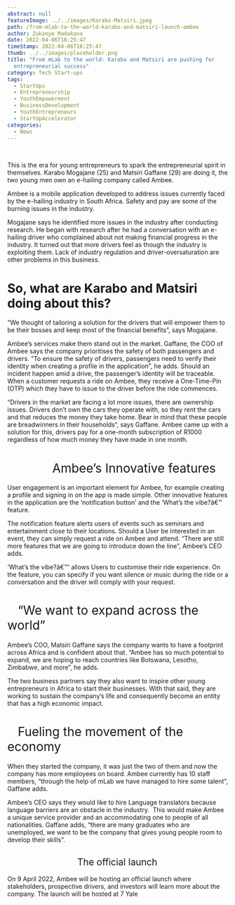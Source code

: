 ```yaml
---
abstract: null
featureImage: ../../images/Karabo-Matsiri.jpeg
path: /from-mlab-to-the-world-karabo-and-matsiri-launch-ambee
author: Zukanye Madakana
date: 2022-04-06T16:25:47
timeStamp: 2022-04-06T16:25:47
thumb: ../../images/placeholder.png
title: "From mLab to the world: Karabo and Matsiri are pushing for
  entrepreneurial success"
category: Tech Start-ups
tags:
  - StartUps
  - Entrepreneurship
  - YouthEmpowerment
  - BusinessDevelopment
  - YouthEntrepreneurs
  - StartUpAccelerator
categories:
  - News
---
```


<p>&nbsp;</p>
<p style="text-align: left;"><span style="font-weight: 400;">This is the era for young entrepreneurs to spark the entrepreneurial spirit in themselves. Karabo Mogajane (25) and Matsiri Gaffane (29) are doing it, the two young men own an e-hailing company called Ambee. </span></p>
<p style="text-align: left;"><span style="font-weight: 400;">Ambee is a mobile application developed to address issues currently faced by the e-hailing industry in South Africa. Safety and pay are some of the burning issues in the industry.</span></p>
<p style="text-align: left;"><span style="font-weight: 400;">Mogajane says he identified more issues in the industry after conducting research. He began with research after he had a conversation with an e-hailing driver who complained about not making financial progress in the industry. It turned out that more drivers feel as though the industry is exploiting them. Lack of industry regulation and driver-oversaturation are other problems in this business.</span></p>
<h1><strong>So, what are Karabo and Matsiri doing about this?</strong></h1>
<p style="text-align: left;"><span style="font-weight: 400;">&#8220;We thought of tailoring a solution for the drivers that will empower them to be their bosses and keep most of the financial benefits&#8221;, says Mogajane. </span></p>
<p style="text-align: left;"><span style="font-weight: 400;">Ambee&#8217;s services make them stand out in the market. Gaffane, the COO of Ambee says the company prioritises the safety of both passengers and drivers. &#8220;To ensure the safety of drivers, passengers need to verify their identity when creating a profile in the application&#8221;, he adds. Should an incident happen amid a drive, the passenger&#8217;s identity will be traceable. When a customer requests a ride on Ambee, they receive a One-Time-Pin (OTP) which they have to issue to the driver before the ride commences.</span></p>
<p style="text-align: left;"><span style="font-weight: 400;">&#8220;Drivers in the market are facing a lot more issues, there are ownership issues. Drivers don&#8217;t own the cars they operate with, so they rent the cars and that reduces the money they take home. Bear in mind that these people are breadwinners in their households&#8220;, says Gaffane. Ambee came up with a solution for this, drivers pay for a one-month subscription of R1000 regardless of how much money they have made in one month. </span></p>
<h1 style="text-align: left;"><span style="font-weight: 400;">             Ambee&#8217;s Innovative features</span></h1>
<p style="text-align: left;"><span style="font-weight: 400;">User engagement is an important element for Ambee, for example creating a profile and signing in on the app is made simple. Other innovative features in the application are the &#8216;notification button&#8217; and the &#8216;What&#8217;s the vibe?â€™ feature. </span></p>
<p style="text-align: left;"><span style="font-weight: 400;">The notification feature alerts users of events such as seminars and entertainment close to their locations. Should a User be interested in an event, they can simply request a ride on Ambee and attend. &#8220;There are still more features that we are going to introduce down the line&#8221;, Ambee&#8217;s CEO adds. </span></p>
<p style="text-align: left;"><span style="font-weight: 400;">&#8216;What&#8217;s the vibe?â€™&#8217; allows Users to customise their ride experience. On the feature, you can specify if you want silence or music during the ride or a conversation and the driver will comply with your request. </span></p>
<h1 style="text-align: left;"><span style="font-weight: 400;">   &#8220;We want to expand across the world&#8221;</span></h1>
<p style="text-align: left;"><span style="font-weight: 400;">Ambee&#8217;s COO, Matsiri Gaffane says the company wants to have a footprint across Africa and is confident about that. &#8220;Ambee has so much potential to expand, we are hoping to reach countries like Botswana, Lesotho, Zimbabwe, and more&#8221;, he adds. </span></p>
<p style="text-align: left;"><span style="font-weight: 400;">The two business partners say they also want to inspire other young entrepreneurs in Africa to start their businesses. With that said, they are working to sustain the company&#8217;s life and consequently become an entity that has a high economic impact. </span></p>
<h1 style="text-align: left;"><span style="font-weight: 400;">   Fueling the movement of the economy</span></h1>
<p style="text-align: left;"><span style="font-weight: 400;">When they started the company, it was just the two of them and now the company has more employees on board. Ambee currently has 10 staff members, &#8220;through the help of mLab we have managed to hire some talent&#8221;, Gaffane adds. </span></p>
<p style="text-align: left;"><span style="font-weight: 400;">Ambee&#8217;s CEO says they would like to hire Language translators because language barriers are an obstacle in the industry.  This would make Ambee a unique service provider and an accommodating one to people of all nationalities. Gaffane adds, &#8220;there are many graduates who are unemployed, we want to be the company that gives young people room to develop their skills&#8221;.</span></p>
<h2 style="text-align: left;"><span style="font-weight: 400;">                           The official launch</span></h2>
<p style="text-align: left;"><span style="font-weight: 400;">On 9 April 2022, Ambee will be hosting an official launch where stakeholders, prospective drivers, and investors will learn more about the company. The launch will be hosted at 7 Yale </span></p>
